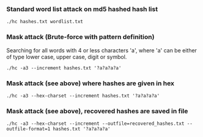 ### Standard word list attack on md5 hashed hash list

```./hc hashes.txt wordlist.txt```

### Mask attack (Brute-force with pattern definition)
Searching for all words with 4 or less characters 'a', where 'a' can be either of type lower case, upper case, digit or symbol. 

```
./hc -a3 --increment hashes.txt '?a?a?a?a'
```

### Mask attack (see above) where hashes are given in hex

```
./hc -a3 --hex-charset --increment hashes.txt '?a?a?a?a'
```

### Mask attack (see above), recovered hashes are saved in file

```
./hc -a3 --hex-charset --increment --outfile=recovered_hashes.txt --outfile-format=1 hashes.txt '?a?a?a?a'
```
